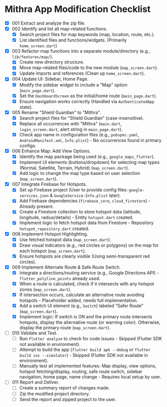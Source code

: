 # Mithra App Modification Checklist

- [X] 001 Extract and analyze the zip file.
- [X] 002 Identify and list all map-related functions.
    - [X] Search project files for map keywords (map, location, route, etc.).
    - [X] List identified files and functions/widgets. (Primarily `home_screen.dart`)
- [X] 003 Refactor map functions into a separate module/directory (e.g., `lib/features/map/`).
    - [X] Create new directory structure.
    - [X] Move map-related files/code to the new module (`map_screen.dart`).
    - [X] Update imports and references (Clean up `home_screen.dart`).
- [X] 004 Update UI: Sidebar, Home Page.
    - [X] Modify the sidebar widget to include a "Map" option (`main_page.dart`).
    - [X] Set the `DashboardScreen` as the initial/home route (`main_page.dart`).
    - [X] Ensure navigation works correctly (Handled via `AuthenticatedApp` state).
- [X] 005 Rename "Shield Guardian" to "Mithra".
    - [X] Search project files for "Shield Guardian" (case-insensitive).
    - [X] Replace all occurrences with "Mithra" (`main.dart`, `login_screen.dart`, alert string in `main_page.dart`).
    - [X] Check app name in configuration files (e.g., `pubspec.yaml`, `AndroidManifest.xml`, `Info.plist`) - No occurrences found in primary configs.
- [X] 006 Enhance Map: Add View Options.
    - [X] Identify the map package being used (e.g., `google_maps_flutter`).
    - [X] Implement UI elements (buttons/dropdown) for selecting map types (Normal, Satellite, Terrain, Hybrid) (`map_screen.dart`).
    - [X] Add logic to change the map type based on user selection (`map_screen.dart`).
- [X] 007 Integrate Firebase for Hotspots.
    - [X] Set up Firebase project (User to provide config files: `google-services.json` & `GoogleService-Info.plist` later).
    - [X] Add Firebase dependencies (`firebase_core`, `cloud_firestore`) - Already present.
    - [X] Create a Firestore collection to store hotspot data (latitude, longitude, radius/details) - Entity `hotspot.dart` created.
    - [X] Implement logic to fetch hotspot data from Firestore - Repository `hotspot_repository.dart` created.
- [X] 008 Implement Hotspot Highlighting.
    - [X] Use fetched hotspot data (`map_screen.dart`).
    - [X] Draw visual indicators (e.g., red circles or polygons) on the map for each hotspot (`map_screen.dart`).
    - [X] Ensure hotspots are clearly visible (Using semi-transparent red circles).
- [X] 009 Implement Alternate Route & Safe Route Switch.
    - [X] Integrate a directions/routing service (e.g., Google Directions API) - `flutter_polyline_points` already used.
    - [X] When a route is calculated, check if it intersects with any hotspot zones (`map_screen.dart`).
    - [X] If intersection occurs, calculate an alternative route avoiding hotspots - Placeholder added, needs full implementation.
    - [X] Add a switch UI element (e.g., `Switch`) labeled "Safer Route" (`map_screen.dart`).
    - [X] Implement logic: If switch is ON and the primary route intersects hotspots, display the alternative route (or warning color). Otherwise, display the primary route (`map_screen.dart`).
- [ ] 010 Validate and Test.
    - [ ] Run `flutter analyze` to check for code issues - Skipped (Flutter SDK not available in environment).
    - [ ] Attempt to build the app (`flutter build apk --debug` or `flutter build ios --simulator`) - Skipped (Flutter SDK not available in environment).
    - [ ] Manually test all implemented features: Map display, view options, hotspot fetching/display, routing, safe route switch, sidebar navigation, home page, name change - Requires local setup by user.
- [ ] 011 Report and Deliver.
    - [ ] Create a summary report of changes made.
    - [ ] Zip the modified project directory.
    - [ ] Send the report and zipped project to the user.
